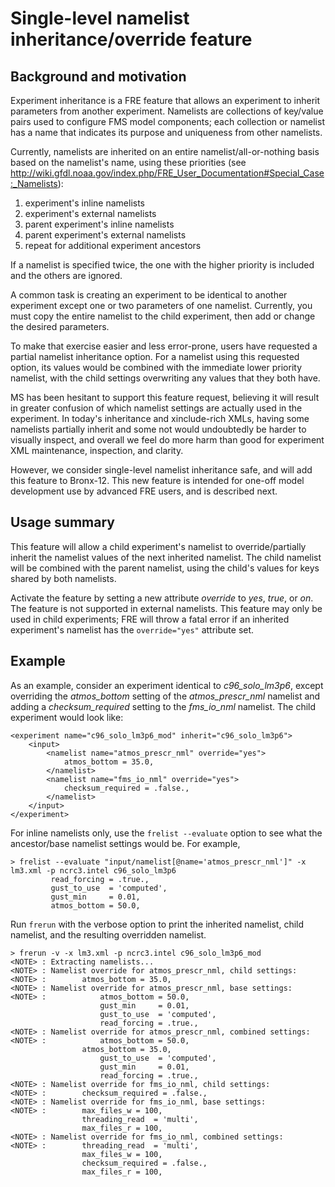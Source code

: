 # Single-level namelist inheritance/override feature

## Background and motivation

Experiment inheritance is a FRE feature that allows an experiment to inherit parameters from another experiment. Namelists are collections of key/value pairs used to configure FMS model components; each collection or namelist has a name that indicates its purpose and uniqueness from other namelists.

Currently, namelists are inherited on an entire namelist/all-or-nothing basis based on the namelist's name, using these priorities (see http://wiki.gfdl.noaa.gov/index.php/FRE_User_Documentation#Special_Case:_Namelists):
1. experiment's inline namelists
1. experiment's external namelists
1. parent experiment's inline namelists
1. parent experiment's external namelists
1. repeat for additional experiment ancestors

If a namelist is specified twice, the one with the higher priority is included and the others are ignored.

A common task is creating an experiment to be identical to another experiment except one or two parameters of one namelist. Currently, you must copy the entire namelist to the child experiment, then add or change the desired parameters.

To make that exercise easier and less error-prone, users have requested a partial namelist inheritance option. For a namelist using this requested option, its values would be combined with the immediate lower priority namelist, with the child settings overwriting any values that they both have.

MS has been hesitant to support this feature request, believing it will result in greater confusion of which namelist settings are actually used in the experiment. In today's inheritance and xinclude-rich XMLs, having some namelists partially inherit and some not would undoubtedly be harder to visually inspect, and overall we feel do more harm than good for experiment XML maintenance, inspection, and clarity.

However, we consider single-level namelist inheritance safe, and will add this feature to Bronx-12. This new feature is intended for one-off model development use by advanced FRE users, and is described next.

## Usage summary

This feature will allow a child experiment's namelist to override/partially inherit the namelist values of the next inherited namelist. The child namelist will be combined with the parent namelist, using the child's values for keys shared by both namelists.

Activate the feature by setting a new <namelist> attribute *override* to *yes*, *true*, or *on*. The feature is not supported in external namelists. This feature may only be used in child experiments; FRE will throw a fatal error if an inherited experiment's namelist has the `override="yes"` attribute set.

## Example

As an example, consider an experiment identical to *c96_solo_lm3p6*, except overriding the *atmos_bottom* setting of the *atmos_prescr_nml* namelist and adding a *checksum_required* setting to the *fms_io_nml* namelist. The child experiment would look like:

```
<experiment name="c96_solo_lm3p6_mod" inherit="c96_solo_lm3p6">
	<input>
		<namelist name="atmos_prescr_nml" override="yes">
			atmos_bottom = 35.0,
		</namelist>
		<namelist name="fms_io_nml" override="yes">
			checksum_required = .false.,
		</namelist>
	</input>
</experiment>
```

For inline namelists only, use the `frelist --evaluate` option to see what the ancestor/base namelist settings would be. For example,
```
> frelist --evaluate "input/namelist[@name='atmos_prescr_nml']" -x lm3.xml -p ncrc3.intel c96_solo_lm3p6
         read_forcing = .true.,
         gust_to_use  = 'computed',
         gust_min     = 0.01,
         atmos_bottom = 50.0,
```

Run `frerun` with the verbose option to print the inherited namelist, child namelist, and the resulting overridden namelist.
```
> frerun -v -x lm3.xml -p ncrc3.intel c96_solo_lm3p6_mod
<NOTE> : Extracting namelists...
<NOTE> : Namelist override for atmos_prescr_nml, child settings:
<NOTE> : 		atmos_bottom = 35.0,
<NOTE> : Namelist override for atmos_prescr_nml, base settings:
<NOTE> :        	atmos_bottom = 50.0,
                  	gust_min     = 0.01,
                  	gust_to_use  = 'computed',
                  	read_forcing = .true.,
<NOTE> : Namelist override for atmos_prescr_nml, combined settings:
<NOTE> :          	atmos_bottom = 50.0,
         		atmos_bottom = 35.0,
                  	gust_to_use  = 'computed',
                  	gust_min     = 0.01,
                  	read_forcing = .true.,
<NOTE> : Namelist override for fms_io_nml, child settings:
<NOTE> : 		checksum_required = .false.,
<NOTE> : Namelist override for fms_io_nml, base settings:
<NOTE> : 	 	max_files_w = 100,
         		threading_read  = 'multi',
         		max_files_r = 100,
<NOTE> : Namelist override for fms_io_nml, combined settings:
<NOTE> : 	 	threading_read  = 'multi',
         	 	max_files_w = 100,
         		checksum_required = .false.,
         		max_files_r = 100,
```
